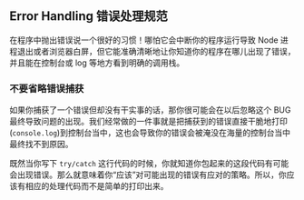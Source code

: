 ## Error Handling 错误处理规范

在程序中抛出错误说一个很好的习惯！哪怕它会中断你的程序运行导致 Node 进程退出或者浏览器白屏，但它能准确清晰地让你知道你的程序在哪儿出现了错误，并且能在控制台或 log 等地方看到明确的调用栈。

### 不要省略错误捕获

如果你捕获了一个错误但却没有干实事的话，那你很可能会在以后忽略这个 BUG 最终导致问题的出现。我们经常做的一件事就是把捕获到的错误直接干脆地打印(`console.log`)到控制台当中，这也会导致你的错误会被淹没在海量的控制台当中最终找不到原因。

既然当你写下 `try/catch` 这行代码的时候，你就知道你包起来的这段代码有可能会出现错误。那么就意味着你“应该”对可能出现的错误有应对的策略。所以，你应该有相应的处理代码而不是简单的打印出来。
